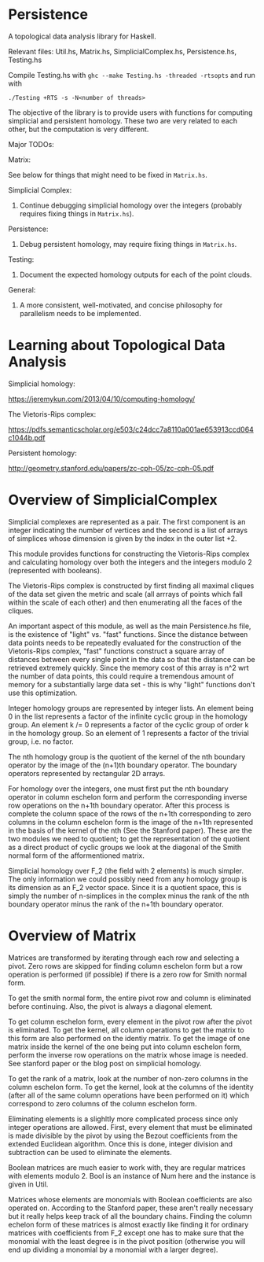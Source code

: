 # Persistence
A topological data analysis library for Haskell.

Relevant files: Util.hs, Matrix.hs, SimplicialComplex.hs, Persistence.hs, Testing.hs

Compile Testing.hs with `ghc --make Testing.hs -threaded -rtsopts` and run with 

    ./Testing +RTS -s -N<number of threads>

The objective of the library is to provide users with functions for computing simplicial and persistent homology. These two are very related to each other, but the computation is very different.

Major TODOs:

Matrix:

See below for things that might need to be fixed in `Matrix.hs`.

Simplicial Complex:

1) Continue debugging simplicial homology over the integers (probably requires fixing things in `Matrix.hs`).

Persistence:

1) Debug persistent homology, may require fixing things in `Matrix.hs`.

Testing:

1) Document the expected homology outputs for each of the point clouds.

General:

1) A more consistent, well-motivated, and concise philosophy for parallelism needs to be implemented.

# Learning about Topological Data Analysis

Simplicial homology:

https://jeremykun.com/2013/04/10/computing-homology/

The Vietoris-Rips complex:

https://pdfs.semanticscholar.org/e503/c24dcc7a8110a001ae653913ccd064c1044b.pdf

Persistent homology:

http://geometry.stanford.edu/papers/zc-cph-05/zc-cph-05.pdf

# Overview of SimplicialComplex

Simplicial complexes are represented as a pair. The first component is an integer indicating the number of vertices and the second is a list of arrays of simplices whose dimension is given by the index in the outer list +2.

This module provides functions for constructing the Vietoris-Rips complex and calculating homology over both the integers and the integers modulo 2 (represented with booleans).

The Vietoris-Rips complex is constructed by first finding all maximal cliques of the data set given the metric and scale (all arrrays of points which fall within the scale of each other) and then enumerating all the faces of the cliques.

An important aspect of this module, as well as the main Persistence.hs file, is the existence of "light" vs. "fast" functions. Since the distance between data points needs to be repeatedly evaluated for the construction of the Vietoris-Rips complex, "fast" functions construct a square array of distances between every single point in the data so that the distance can be retrieved extremely quickly. Since the memory cost of this array is n^2 wrt the number of data points, this could require a tremendous amount of memory for a substantially large data set - this is why "light" functions don't use this optimization.

Integer homology groups are represented by integer lists. An element being 0 in the list represents a factor of the infinite cyclic group in the homology group. An element k /= 0 represents a factor of the cyclic group of order k in the homology group. So an element of 1 represents a factor of the trivial group, i.e. no factor.

The nth homology group is the quotient of the kernel of the nth boundary operator by the image of the (n+1)th boundary operator. The boundary operators represented by rectangular 2D arrays.

For homology over the integers, one must first put the nth boundary operator in column eschelon form and perform the corresponding inverse row operations on the n+1th boundary operator. After this process is complete the column space of the rows of the n+1th corresponding to zero columns in the column eschelon form is the image of the n+1th represented in the basis of the kernel of the nth (See the Stanford paper). These are the two modules we need to quotient; to get the representation of the quotient as a direct product of cyclic groups we look at the diagonal of the Smith normal form of the afformentioned matrix.

Simplicial homology over F_2 (the field with 2 elements) is much simpler. The only information we could possibly need from any homology group is its dimension as an F_2 vector space. Since it is a quotient space, this is simply the number of n-simplices in the complex minus the rank of the nth boundary operator minus the rank of the n+1th boundary operator.


# Overview of Matrix

Matrices are transformed by iterating through each row and selecting a pivot. Zero rows are skipped for finding column eschelon form but a row operation is performed (if possible) if there is a zero row for Smith normal form.

To get the smith normal form, the entire pivot row and column is eliminated before continuing. Also, the pivot is always a diagonal element.

To get column eschelon form, every element in the pivot row after the pivot is eliminated. To get the kernel, all column operations to get the matrix to this form are also performed on the identiy matrix. To get the image of one matrix inside the kernel of the one being put into column eschelon form, perform the inverse row operations on the matrix whose image is needed. See stanford paper or the blog post on simplicial homology.

To get the rank of a matrix, look at the number of non-zero columns in the column eschelon form. To get the kernel, look at the columns of the identity (after all of the same column operations have been performed on it) which correspond to zero columns of the column eschelon form.

Eliminating elements is a slighltly more complicated process since only integer operations are allowed. First, every element that must be eliminated is made divisible by the pivot by using the Bezout coefficients from the extended Euclidean algorithm. Once this is done, integer division and subtraction can be used to eliminate the elements.

Boolean matrices are much easier to work with, they are regular matrices with elements modulo 2. Bool is an instance of Num here and the instance is given in Util.

Matrices whose elements are monomials with Boolean coefficients are also operated on. According to the Stanford paper, these aren't really necessary but it really helps keep track of all the boundary chains. Finding the column echelon form of these matrices is almost exactly like finding it for ordinary matrices with coefficients from F_2 except one has to make sure that the monomial with the least degree is in the pivot position (otherwise you will end up dividing a monomial by a monomial with a larger degree).
